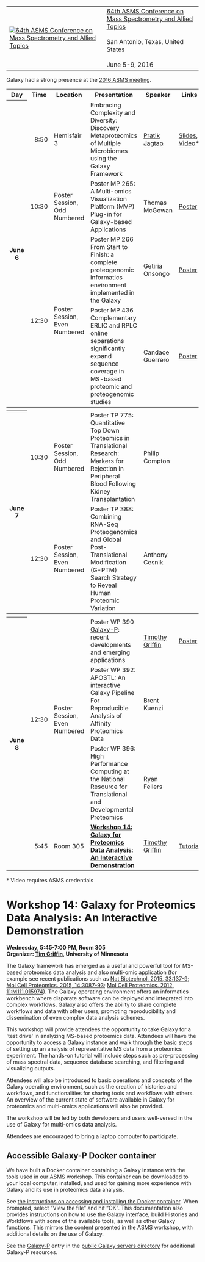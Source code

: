 <div class='title'>
<table>
  <tr>
    <td style=" border: none;"> <a href='http://www.asms.org/conferences/annual-conference/annual-conference-homepage'><img src="/src/images/logos/ASMSLogo.png" alt="64th ASMS Conference on Mass Spectrometry and Allied Topics" /></a> </td>
    <td style=" border: none;"> <a href='http://www.asms.org/conferences/annual-conference/annual-conference-homepage'>64th ASMS Conference on Mass Spectrometry and Allied Topics</a><br /><br /> San Antonio, Texas, United States<br /><br />June 5-9, 2016 </td>
  </tr>
</table>

</div>

Galaxy had a strong presence at the [2016 ASMS meeting](http://www.asms.org/conferences/annual-conference/annual-conference-homepage).

<table>
  <tr class="th" >
    <th> Day </th>
    <th> Time </th>
    <th> Location </th>
    <th> Presentation </th>
    <th> Speaker </th>
    <th> Links </th>
  </tr>
  <tr>
    <th rowspan=4> June 6 </th>
    <td style=" text-align: right;"> 8:50 </td>
    <td> Hemisfair 3 </td>
    <td> Embracing Complexity and Diversity: Discovery Metaproteomics of Multiple Microbiomes using the Galaxy Framework </td>
    <td> <a href='http://cbs.umn.edu/contacts/pratik-d-jagtap'>Pratik Jagtap</a> </td>
    <td> <a href='http://cbs.umn.edu/sites/cbs.umn.edu/files/public/downloads/Embracing%20Complexity%20and%20Diversity%20ASMS%202016.pdf'>Slides</a>, <a href='https://www.pathlms.com/asms/events/542/video_presentations/26804'>Video</a>* </td>
  </tr>
  <tr>
    <td style=" text-align: right;"> 10:30 </td>
    <td> Poster Session, Odd Numbered </td>
    <td> Poster MP 265: A Multi-omics Visualization Platform (MVP) Plug-in for Galaxy-based Applications </td>
    <td> Thomas McGowan </td>
    <td> <a href='http://cbs.umn.edu/sites/cbs.umn.edu/files/public/downloads/ASMS_Poster_McGowan.pdf'>Poster</a> </td>
  </tr>
  <tr>
    <td rowspan=2 style=" text-align: right;"> 12:30 </td>
    <td rowspan=2> Poster Session, Even Numbered </td>
    <td> Poster MP 266 From Start to Finish: a complete proteogenomic informatics environment implemented in the Galaxy </td>
    <td> Getiria Onsongo </td>
    <td> <a href='http://cbs.umn.edu/sites/cbs.umn.edu/files/public/downloads/ASMS16_onsongo.pdf'>Poster</a> </td>
  </tr>
  <tr>
    <td> Poster MP 436 Complementary ERLIC and RPLC online separations significantly expand sequence coverage in MS-based proteomic and proteogenomic studies </td>
    <td> Candace Guerrero </td>
    <td> <a href='http://cbs.umn.edu/sites/cbs.umn.edu/files/public/downloads/Guerrero%20ASMS%20Poster%20Template%202016%20PDF.pdf'>Poster</a> </td>
  </tr>
  <tr>
    <th colspan=6> </th>
  </tr>
  <tr>
    <th rowspan=2> June 7 </th>
    <td style=" text-align: right;"> 10:30 </td>
    <td> Poster Session, Odd Numbered </td>
    <td> Poster TP 775: Quantitative Top Down Proteomics in Translational Research: Markers for Rejection in Peripheral Blood Following Kidney Transplantation </td>
    <td> Philip Compton </td>
    <td> </td>
  </tr>
  <tr>
    <td style=" text-align: right;"> 12:30 </td>
    <td> Poster Session, Even Numbered </td>
    <td> Poster TP 388: Combining RNA-Seq Proteogenomics and Global Post-Translational Modification (G-PTM) Search Strategy to Reveal Human Proteomic Variation </td>
    <td> Anthony Cesnik </td>
    <td> </td>
  </tr>
  <tr>
    <th colspan=6> </th>
  </tr>
  <tr>
    <th rowspan=4> June 8 </th>
    <td rowspan=3 style=" text-align: right;"> 12:30 </td>
    <td rowspan=3> Poster Session, Even Numbered </td>
    <td> Poster WP 390 <a href='https://usegalaxyp.org/'>Galaxy-P</a>: recent developments and emerging applications </td>
    <td> <a href='http://cbs.umn.edu/contacts/timothy-j-griffin'>Timothy Griffin</a> </td>
    <td> <a href='http://cbs.umn.edu/sites/cbs.umn.edu/files/public/downloads/ASMS_Griffin_poster_FINAL.pdf'>Poster</a> </td>
  </tr>
  <tr>
    <td> Poster WP 392: APOSTL: An interactive Galaxy Pipeline For Reproducible Analysis of Affinity Proteomics Data </td>
    <td> Brent Kuenzi </td>
    <td> </td>
  </tr>
  <tr>
    <td> Poster WP 396: High Performance Computing at the National Resource for Translational and Developmental Proteomics </td>
    <td> Ryan Fellers </td>
    <td> </td>
  </tr>
  <tr>
    <td style=" text-align: right;"> 5:45 </td>
    <td> Room 305 </td>
    <td> <strong><a href='/src/events/asms2016/index.md#workshop-14-galaxy-for-proteomics-data-analysis-an-interactive-demonstration'>Workshop 14: Galaxy for Proteomics Data Analysis: An Interactive Demonstration</a></strong> </td>
    <td> <a href='http://cbs.umn.edu/contacts/timothy-j-griffin'>Timothy Griffin</a> </td>
    <td> <a href='http://cbs.umn.edu/sites/cbs.umn.edu/files/public/downloads/Documentation%20for%20ASMS%202016%20Gakaxy-P%20Workshop.pdf'>Tutorial</a> </td>
  </tr>
</table>


<div class='center'> * Video requires ASMS credentials </div>
 
# Workshop 14: Galaxy for Proteomics Data Analysis: An Interactive Demonstration

**Wednesday, 5:45-7:00 PM, Room 305<br />
Organizer: [Tim Griffin](http://cbs.umn.edu/contacts/timothy-j-griffin), University of Minnesota**

The Galaxy framework has emerged as a useful and powerful tool for MS-based proteomics data analysis and also multi-omic application (for example see recent publications such as [Nat Biotechnol. 2015, 33:137-9](https://doi.org/10.1038/nbt.3134); [Mol Cell Proteomics. 2015, 14:3087-93](https://doi.org/10.1074/mcp.O115.048777); [Mol Cell Proteomics. 2012, 11:M111.015974](http://www.mcponline.org/content/11/6/M111.015974.long)). The Galaxy operating environment offers an informatics workbench where disparate software can be deployed and integrated into complex workflows. Galaxy also offers the ability to share complete workflows and data with other users, promoting reproducibility and dissemination of even complex data analysis schemes.

This workshop will provide attendees the opportunity to take Galaxy for a 'test drive' in analyzing MS-based protoemics data. Attendees will have the opportunity to access a Galaxy instance and walk through the basic steps of setting up an analysis of representative MS data from a proteomics experiment. The hands-on tutorial will include steps such as pre-processing of mass spectral data, sequence database searching, and filtering and visualizing outputs.

Attendees will also be introduced to basic operations and concepts of the Galaxy operating environment, such as the creation of histories and workflows, and functionalities for sharing tools and workflows with others. An overview of the current state of software available in Galaxy for proteomics and multi-omics applications will also be provided.

The workshop will be led by both developers and users well-versed in the use of Galaxy for multi-omics data analysis.

Attendees are encouraged to bring a laptop computer to participate.

## Accessible Galaxy-P Docker container

We have built a Docker container containing a Galaxy instance with the tools used in our ASMS workshop.  This container can be downloaded to your local computer, installed, and used for gaining more experience with Galaxy and its use in proteomics data analysis. 
 
See [the instructions on accessing and installing the Docker container](http://z.umn.edu/asms2016docs).  When prompted, select “View the file” and hit “OK”. This documentation also provides instructions on how to use the Galaxy interface, build Histories and Workflows with some of the available tools, as well as other Galaxy functions.  This mirrors the content presented in the ASMS workshop, with additional details on the use of Galaxy.
 
See the [Galaxy-P](/src/public-galaxy-servers/index.md#galaxy-p) entry in the [public Galaxy servers directory](/src/public-galaxy-servers/index.md) for additional Galaxy-P resources.
